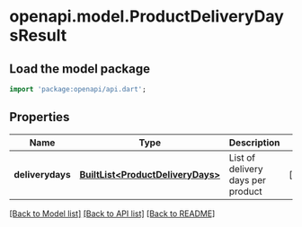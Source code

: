 # openapi.model.ProductDeliveryDaysResult

## Load the model package
```dart
import 'package:openapi/api.dart';
```

## Properties
Name | Type | Description | Notes
------------ | ------------- | ------------- | -------------
**deliverydays** | [**BuiltList&lt;ProductDeliveryDays&gt;**](ProductDeliveryDays.md) | List of delivery days per product | [optional] 

[[Back to Model list]](../README.md#documentation-for-models) [[Back to API list]](../README.md#documentation-for-api-endpoints) [[Back to README]](../README.md)


